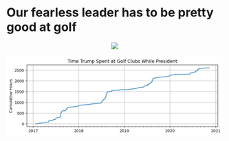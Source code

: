 # Our fearless leader has to be pretty good at golf

<p align="center">
  <img src="https://i.insider.com/5cd59157021b4c02aa0dfdf5?width=1200&format=jpeg" />
</p>

![God gamer](trump_golf.png?raw=true)
